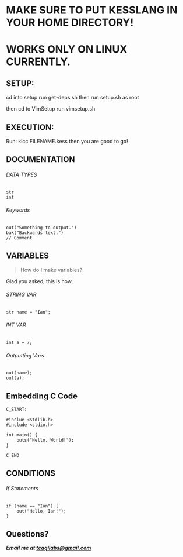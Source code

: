 # MAKE SURE TO PUT KESSLANG IN YOUR HOME DIRECTORY!
# WORKS ONLY ON LINUX CURRENTLY.


## SETUP:

cd into setup
run get-deps.sh
then run setup.sh as root

then cd to VimSetup
run vimsetup.sh

## EXECUTION:

Run: klcc FILENAME.kess
then you are good to go!



## DOCUMENTATION

###### DATA TYPES

```
str
int
```

######  Keywords

```
out("Something to output.")
bak("Backwards text.")
// Comment
```


## VARIABLES

> How do I make variables?

Glad you asked, this is how.

###### STRING VAR
```
str name = "Ian";
```

###### INT VAR
```
int a = 7;
```


###### Outputting Vars

```
out(name);
out(a);
```


## Embedding C Code

```
C_START:

#inclue <stdlib.h>
#include <stdio.h>

int main() {
    puts("Hello, World!");
}

C_END

```

## CONDITIONS

###### If Statements

```
if (name == "Ian") {
    out("Hello, Ian!");
}
```


## Questions?

***Email me at teaqllabs@gmail.com***
